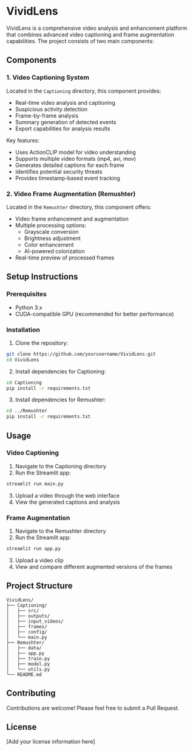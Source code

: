 # VividLens

VividLens is a comprehensive video analysis and enhancement platform that combines advanced video captioning and frame augmentation capabilities. The project consists of two main components:

## Components

### 1. Video Captioning System
Located in the `Captioning` directory, this component provides:
- Real-time video analysis and captioning
- Suspicious activity detection
- Frame-by-frame analysis
- Summary generation of detected events
- Export capabilities for analysis results

Key features:
- Uses ActionCLIP model for video understanding
- Supports multiple video formats (mp4, avi, mov)
- Generates detailed captions for each frame
- Identifies potential security threats
- Provides timestamp-based event tracking

### 2. Video Frame Augmentation (Remushter)
Located in the `Remushter` directory, this component offers:
- Video frame enhancement and augmentation
- Multiple processing options:
  - Grayscale conversion
  - Brightness adjustment
  - Color enhancement
  - AI-powered colorization
- Real-time preview of processed frames

## Setup Instructions

### Prerequisites
- Python 3.x
- CUDA-compatible GPU (recommended for better performance)

### Installation

1. Clone the repository:
```bash
git clone https://github.com/yourusername/VividLens.git
cd VividLens
```

2. Install dependencies for Captioning:
```bash
cd Captioning
pip install -r requirements.txt
```

3. Install dependencies for Remushter:
```bash
cd ../Remushter
pip install -r requirements.txt
```

## Usage

### Video Captioning
1. Navigate to the Captioning directory
2. Run the Streamlit app:
```bash
streamlit run main.py
```
3. Upload a video through the web interface
4. View the generated captions and analysis

### Frame Augmentation
1. Navigate to the Remushter directory
2. Run the Streamlit app:
```bash
streamlit run app.py
```
3. Upload a video clip
4. View and compare different augmented versions of the frames

## Project Structure
```
VividLens/
├── Captioning/
│   ├── src/
│   ├── outputs/
│   ├── input_videos/
│   ├── frames/
│   ├── config/
│   └── main.py
├── Remushter/
│   ├── data/
│   ├── app.py
│   ├── train.py
│   ├── model.py
│   └── utils.py
└── README.md
```

## Contributing
Contributions are welcome! Please feel free to submit a Pull Request.

## License
[Add your license information here]